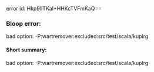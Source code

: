 error id: Hkp9lITKaI+HHKcTVFmKaQ==
### Bloop error:

bad option: -P:wartremover:excluded:src/test/scala/kuplrg
#### Short summary: 

bad option: -P:wartremover:excluded:src/test/scala/kuplrg